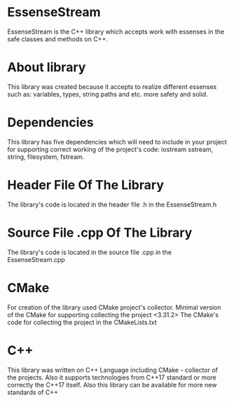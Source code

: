 # EssenseStream
EssenseStream is the C++ library which accepts work with essenses in the safe classes and methods on C++.

# About library
This library was created because it accepts to realize different essenses such as: variables, types, string paths and etc. more safety and solid.

# Dependencies
This library has five dependencies which will need to include in your project for supporting correct working of the project's code: iostream sstream, string, filesystem, fstream.

# Header File Of The Library
The library's code is located in the header file .h in the EssenseStream.h

# Source File .cpp Of The Library
The library's code is located in the source file .cpp in the EssenseStream.cpp

# CMake
For creation of the library used CMake project's collector. Minimal version of the CMake for supporting collecting the project <3.31.2> The CMake's code for collecting the project in the CMakeLists.txt

# C++
This library was written on C++ Language including CMake - collector of the projects. Also it supports technologies from C++17 standard or more correctly the C++17 itself. Also this library can be available for more new standards of C++
